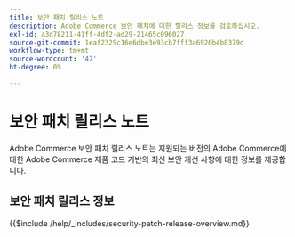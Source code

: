 ```yaml
---
title: 보안 패치 릴리스 노트
description: Adobe Commerce 보안 패치에 대한 릴리스 정보를 검토하십시오.
exl-id: a3d78211-41ff-4df2-ad29-21465c096027
source-git-commit: 1eaf2329c16e6dbe3e93cb7fff3a6920b4b8379d
workflow-type: tm+mt
source-wordcount: '47'
ht-degree: 0%

---
```



# 보안 패치 릴리스 노트

Adobe Commerce 보안 패치 릴리스 노트는 지원되는 버전의 Adobe Commerce에 대한 Adobe Commerce 제품 코드 기반의 최신 보안 개선 사항에 대한 정보를 제공합니다.

## 보안 패치 릴리스 정보

{{$include /help/_includes/security-patch-release-overview.md}}


